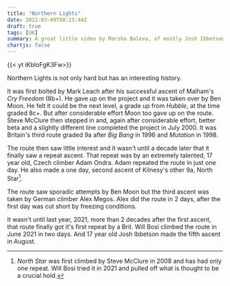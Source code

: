 ```yaml
---
title: "Northern Lights"
date: 2022-03-09T08:23:44Z
draft: true
tags: [UK]
summary: A great little video by Marsha Baleva, of mostly Josh Ibbetson climbing this iconic Kilnsey route.
chartjs: false
---
```


 {{< yt iKbIoFgK3Fw>}}

 Northern Lights is not only hard but has an interesting history.

 It was first bolted by Mark Leach after his successful ascent of Malham's *Cry Freedom* (8b+). He gave up on the project and it was taken over by Ben Moon. He felt it could be the next level, a grade up from *Hubble*, at the time graded 8c+. But after considerable effort Moon too gave up on the route. Steve McClure then stepped in and, again after considerable effort, better beta and a slightly different line completed the project in July 2000. It was Britain's third route graded 9a after *Big Bang* in 1996 and *Mutation* in 1998.

 The route then saw little interest and it wasn't until a decade later that it finally saw a repeat ascent. That repeat was by an extremely talented, 17 year old, Czech climber Adam Ondra. Adam repeated the route in just one day. He also made a one day, second ascent of Kilnesy's other 9a, North Star[^1].

 The route saw sporadic attempts by Ben Moon but the third ascent was taken by German climber Alex Megos. Alex did the route in 2 days, after the first day was cut short by freezing conditions.

 It wasn't until last year, 2021, more than 2 decades after the first ascent, that route finally got it's first repeat by a Brit. Will Bosi climbed the route in June 2021 in two days. And 17 year old Josh Ibbetson made the fifth ascent in August.


[^1]: *North Star* was first climbed by Steve McClure in 2008 and has had only one repeat. Will Bosi tried it in 2021 and pulled off what is thought to be a crucial hold.